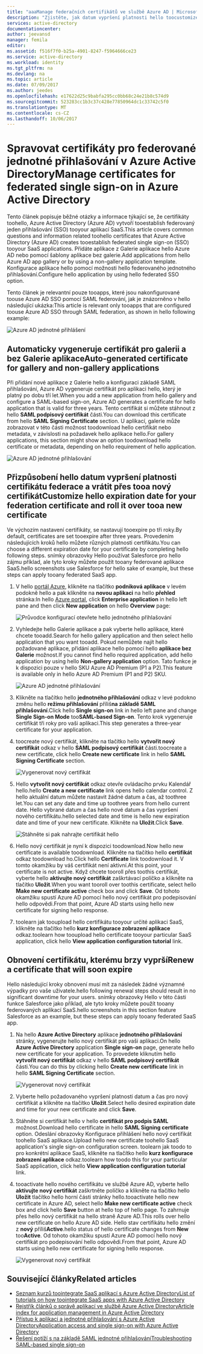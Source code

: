 ```yaml
---
title: "aaaManage federačních certifikátů ve službě Azure AD | Microsoft Docs"
description: "Zjistěte, jak datum vypršení platnosti hello toocustomize federačních certifikátů a jak toorenew certifikáty, které brzy vyprší."
services: active-directory
documentationcenter: 
author: jeevansd
manager: femila
editor: 
ms.assetid: f516f7f0-b25a-4901-8247-f5964666ce23
ms.service: active-directory
ms.workload: identity
ms.tgt_pltfrm: na
ms.devlang: na
ms.topic: article
ms.date: 07/09/2017
ms.author: jeedes
ms.openlocfilehash: e17622d25c9babfa295cc0bb68c24e21b8c574d9
ms.sourcegitcommit: 523283cc1b3c37c428e77850964dc1c33742c5f0
ms.translationtype: MT
ms.contentlocale: cs-CZ
ms.lasthandoff: 10/06/2017
---
```

# <a name="manage-certificates-for-federated-single-sign-on-in-azure-active-directory"></a><span data-ttu-id="bf736-103">Spravovat certifikáty pro federované jednotné přihlašování v Azure Active Directory</span><span class="sxs-lookup"><span data-stu-id="bf736-103">Manage certificates for federated single sign-on in Azure Active Directory</span></span>
<span data-ttu-id="bf736-104">Tento článek popisuje běžné otázky a informace týkající se, že certifikáty toohello, Azure Active Directory (Azure AD) vytvoří tooestablish federovaný jeden přihlašování (SSO) tooyour aplikací SaaS.</span><span class="sxs-lookup"><span data-stu-id="bf736-104">This article covers common questions and information related toohello certificates that Azure Active Directory (Azure AD) creates tooestablish federated single sign-on (SSO) tooyour SaaS applications.</span></span> <span data-ttu-id="bf736-105">Přidáte aplikace z Galerie aplikace hello Azure AD nebo pomocí šablony aplikace bez galerie.</span><span class="sxs-lookup"><span data-stu-id="bf736-105">Add applications from hello Azure AD app gallery or by using a non-gallery application template.</span></span> <span data-ttu-id="bf736-106">Konfigurace aplikace hello pomocí možnosti hello federovaného jednotného přihlašování.</span><span class="sxs-lookup"><span data-stu-id="bf736-106">Configure hello application by using hello federated SSO option.</span></span>

<span data-ttu-id="bf736-107">Tento článek je relevantní pouze tooapps, které jsou nakonfigurované toouse Azure AD SSO pomocí SAML federování, jak je znázorněno v hello následující ukázka:</span><span class="sxs-lookup"><span data-stu-id="bf736-107">This article is relevant only tooapps that are configured toouse Azure AD SSO through SAML federation, as shown in hello following example:</span></span>

![Azure AD jednotné přihlášení](./media/active-directory-sso-certs/saml_sso.PNG)

## <a name="auto-generated-certificate-for-gallery-and-non-gallery-applications"></a><span data-ttu-id="bf736-109">Automaticky vygeneruje certifikát pro galerii a bez Galerie aplikace</span><span class="sxs-lookup"><span data-stu-id="bf736-109">Auto-generated certificate for gallery and non-gallery applications</span></span>
<span data-ttu-id="bf736-110">Při přidání nové aplikace z Galerie hello a konfiguraci základě SAML přihlašování, Azure AD vygeneruje certifikát pro aplikaci hello, který je platný po dobu tří let.</span><span class="sxs-lookup"><span data-stu-id="bf736-110">When you add a new application from hello gallery and configure a SAML-based sign-on, Azure AD generates a certificate for hello application that is valid for three years.</span></span> <span data-ttu-id="bf736-111">Tento certifikát si můžete stáhnout z hello **SAML podpisový certifikát** části.</span><span class="sxs-lookup"><span data-stu-id="bf736-111">You can download this certificate from hello **SAML Signing Certificate** section.</span></span> <span data-ttu-id="bf736-112">U aplikací, galerie může zobrazovat v této části možnost toodownload hello certifikát nebo metadata, v závislosti na požadavek hello aplikace hello.</span><span class="sxs-lookup"><span data-stu-id="bf736-112">For gallery applications, this section might show an option toodownload hello certificate or metadata, depending on hello requirement of hello application.</span></span>

![Azure AD jednotné přihlašování](./media/active-directory-sso-certs/saml_certificate_download.png)

## <a name="customize-hello-expiration-date-for-your-federation-certificate-and-roll-it-over-tooa-new-certificate"></a><span data-ttu-id="bf736-114">Přizpůsobení hello datum vypršení platnosti certifikátu federace a vrátit přes tooa nový certifikát</span><span class="sxs-lookup"><span data-stu-id="bf736-114">Customize hello expiration date for your federation certificate and roll it over tooa new certificate</span></span>
<span data-ttu-id="bf736-115">Ve výchozím nastavení certifikáty, se nastavují tooexpire po tři roky.</span><span class="sxs-lookup"><span data-stu-id="bf736-115">By default, certificates are set tooexpire after three years.</span></span> <span data-ttu-id="bf736-116">Provedením následujících kroků hello můžete různých platnosti certifikátu.</span><span class="sxs-lookup"><span data-stu-id="bf736-116">You can choose a different expiration date for your certificate by completing hello following steps.</span></span>
<span data-ttu-id="bf736-117">snímky obrazovky Hello používat Salesforce pro hello zájmu příklad, ale tyto kroky můžete použít tooany federované aplikace SaaS.</span><span class="sxs-lookup"><span data-stu-id="bf736-117">hello screenshots use Salesforce for hello sake of example, but these steps can apply tooany federated SaaS app.</span></span>

1. <span data-ttu-id="bf736-118">V hello [portál Azure](https://aad.portal.azure.com), klikněte na tlačítko **podniková aplikace** v levém podokně hello a pak klikněte na **novou aplikaci** na hello **přehled** stránka:</span><span class="sxs-lookup"><span data-stu-id="bf736-118">In hello [Azure portal](https://aad.portal.azure.com), click **Enterprise application** in hello left pane and then click **New application** on hello **Overview** page:</span></span>

   ![Průvodce konfigurací otevřete hello jednotného přihlašování](./media/active-directory-sso-certs/enterprise_application_new_application.png)

2. <span data-ttu-id="bf736-120">Vyhledejte hello Galerie aplikace a pak vyberte hello aplikace, které chcete tooadd.</span><span class="sxs-lookup"><span data-stu-id="bf736-120">Search for hello gallery application and then select hello application that you want tooadd.</span></span> <span data-ttu-id="bf736-121">Pokud nemůžete najít hello požadované aplikace, přidání aplikace hello pomocí hello **aplikace bez Galerie** možnost.</span><span class="sxs-lookup"><span data-stu-id="bf736-121">If you cannot find hello required application, add hello application by using hello **Non-gallery application** option.</span></span> <span data-ttu-id="bf736-122">Tato funkce je k dispozici pouze v hello SKU Azure AD Premium (P1 a P2).</span><span class="sxs-lookup"><span data-stu-id="bf736-122">This feature is available only in hello Azure AD Premium (P1 and P2) SKU.</span></span>

    ![Azure AD jednotné přihlašování](./media/active-directory-sso-certs/add_gallery_application.png)

3. <span data-ttu-id="bf736-124">Klikněte na tlačítko hello **jednotného přihlašování** odkaz v levé podokno změnu hello **režimu přihlašování** příliš**na základě SAML přihlašování**.</span><span class="sxs-lookup"><span data-stu-id="bf736-124">Click hello **Single sign-on** link in hello left pane and change **Single Sign-on Mode** too**SAML-based Sign-on**.</span></span> <span data-ttu-id="bf736-125">Tento krok vygeneruje certifikát tři roky pro vaši aplikaci.</span><span class="sxs-lookup"><span data-stu-id="bf736-125">This step generates a three-year certificate for your application.</span></span>

4. <span data-ttu-id="bf736-126">toocreate nový certifikát, klikněte na tlačítko hello **vytvořit nový certifikát** odkaz v hello **SAML podpisový certifikát** části.</span><span class="sxs-lookup"><span data-stu-id="bf736-126">toocreate a new certificate, click hello **Create new certificate** link in hello **SAML Signing Certificate** section.</span></span>

    ![Vygenerovat nový certifikát](./media/active-directory-sso-certs/create_new_certficate.png)

5. <span data-ttu-id="bf736-128">Hello **vytvořit nový certifikát** odkaz otevře ovládacího prvku Kalendář hello.</span><span class="sxs-lookup"><span data-stu-id="bf736-128">hello **Create a new certificate** link opens hello calendar control.</span></span> <span data-ttu-id="bf736-129">Z hello aktuální datum můžete nastavit žádné datum a čas, až toothree let.</span><span class="sxs-lookup"><span data-stu-id="bf736-129">You can set any date and time up toothree years from hello current date.</span></span> <span data-ttu-id="bf736-130">Hello vybrané datum a čas hello nové datum a čas vypršení nového certifikátu.</span><span class="sxs-lookup"><span data-stu-id="bf736-130">hello selected date and time is hello new expiration date and time of your new certificate.</span></span> <span data-ttu-id="bf736-131">Klikněte na **Uložit**.</span><span class="sxs-lookup"><span data-stu-id="bf736-131">Click **Save**.</span></span>

    ![Stáhněte si pak nahrajte certifikát hello](./media/active-directory-sso-certs/certifcate_date_selection.PNG)

6. <span data-ttu-id="bf736-133">Hello nový certifikát je nyní k dispozici toodownload.</span><span class="sxs-lookup"><span data-stu-id="bf736-133">Now hello new certificate is available toodownload.</span></span> <span data-ttu-id="bf736-134">Klikněte na tlačítko hello **certifikát** odkaz toodownload ho.</span><span class="sxs-lookup"><span data-stu-id="bf736-134">Click hello **Certificate** link toodownload it.</span></span> <span data-ttu-id="bf736-135">V tomto okamžiku by váš certifikát není aktivní.</span><span class="sxs-lookup"><span data-stu-id="bf736-135">At this point, your certificate is not active.</span></span> <span data-ttu-id="bf736-136">Když chcete tooroll přes toothis certifikát, vyberte hello **aktivujte nový certifikát** zaškrtávací políčko a klikněte na tlačítko **Uložit**.</span><span class="sxs-lookup"><span data-stu-id="bf736-136">When you want tooroll over toothis certificate, select hello **Make new certificate active** check box and click **Save**.</span></span> <span data-ttu-id="bf736-137">Od tohoto okamžiku spustí Azure AD pomocí hello nový certifikát pro podepisování hello odpovědi.</span><span class="sxs-lookup"><span data-stu-id="bf736-137">From that point, Azure AD starts using hello new certificate for signing hello response.</span></span>

7.  <span data-ttu-id="bf736-138">toolearn jak tooupload hello certifikátu tooyour určité aplikaci SaaS, klikněte na tlačítko hello **kurz konfigurace zobrazení aplikace** odkaz.</span><span class="sxs-lookup"><span data-stu-id="bf736-138">toolearn how tooupload hello certificate tooyour particular SaaS application, click hello **View application configuration tutorial** link.</span></span>

## <a name="renew-a-certificate-that-will-soon-expire"></a><span data-ttu-id="bf736-139">Obnovení certifikátu, kterému brzy vyprší</span><span class="sxs-lookup"><span data-stu-id="bf736-139">Renew a certificate that will soon expire</span></span>
<span data-ttu-id="bf736-140">Hello následující kroky obnovení musí mít za následek žádné významné výpadky pro vaše uživatele.</span><span class="sxs-lookup"><span data-stu-id="bf736-140">hello following renewal steps should result in no significant downtime for your users.</span></span> <span data-ttu-id="bf736-141">snímky obrazovky Hello v této části funkce Salesforce jako příklad, ale tyto kroky můžete použít tooany federovaných aplikací SaaS.</span><span class="sxs-lookup"><span data-stu-id="bf736-141">hello screenshots in this section feature Salesforce as an example, but these steps can apply tooany federated SaaS app.</span></span>

1. <span data-ttu-id="bf736-142">Na hello **Azure Active Directory** aplikace **jednotného přihlašování** stránky, vygenerujte hello nový certifikát pro vaši aplikaci.</span><span class="sxs-lookup"><span data-stu-id="bf736-142">On hello **Azure Active Directory** application **Single sign-on** page, generate hello new certificate for your application.</span></span> <span data-ttu-id="bf736-143">To provedete kliknutím hello **vytvořit nový certifikát** odkaz v hello **SAML podpisový certifikát** části.</span><span class="sxs-lookup"><span data-stu-id="bf736-143">You can do this by clicking hello **Create new certificate** link in hello **SAML Signing Certificate** section.</span></span>

    ![Vygenerovat nový certifikát](./media/active-directory-sso-certs/create_new_certficate.png)

2. <span data-ttu-id="bf736-145">Vyberte hello požadovaného vypršení platnosti datum a čas pro nový certifikát a klikněte na tlačítko **Uložit**.</span><span class="sxs-lookup"><span data-stu-id="bf736-145">Select hello desired expiration date and time for your new certificate and click **Save**.</span></span>

3. <span data-ttu-id="bf736-146">Stáhněte si certifikát hello v hello **certifikát pro podpis SAML** možnost.</span><span class="sxs-lookup"><span data-stu-id="bf736-146">Download hello certificate in hello **SAML Signing certificate** option.</span></span> <span data-ttu-id="bf736-147">Odeslání obrazovky Konfigurace přihlášení hello nový certifikát toohello SaaS aplikace.</span><span class="sxs-lookup"><span data-stu-id="bf736-147">Upload hello new certificate toohello SaaS application's single sign-on configuration screen.</span></span> <span data-ttu-id="bf736-148">toolearn jak toodo to pro konkrétní aplikace SaaS, klikněte na tlačítko hello **kurz konfigurace zobrazení aplikace** odkaz.</span><span class="sxs-lookup"><span data-stu-id="bf736-148">toolearn how toodo this for your particular SaaS application, click hello **View application configuration tutorial** link.</span></span>
   
4. <span data-ttu-id="bf736-149">tooactivate hello nového certifikátu ve službě Azure AD, vyberte hello **aktivujte nový certifikát** zaškrtněte políčko a klikněte na tlačítko hello **Uložit** tlačítko hello horní části stránky hello.</span><span class="sxs-lookup"><span data-stu-id="bf736-149">tooactivate hello new certificate in Azure AD, select hello **Make new certificate active** check box and click hello **Save** button at hello top of hello page.</span></span> <span data-ttu-id="bf736-150">To zahrnuje přes hello nový certifikát na hello straně Azure AD.</span><span class="sxs-lookup"><span data-stu-id="bf736-150">This rolls over hello new certificate on hello Azure AD side.</span></span> <span data-ttu-id="bf736-151">Hello stav certifikátu hello změní z **nový** příliš**Active**.</span><span class="sxs-lookup"><span data-stu-id="bf736-151">hello status of hello certificate changes from **New** too**Active**.</span></span> <span data-ttu-id="bf736-152">Od tohoto okamžiku spustí Azure AD pomocí hello nový certifikát pro podepisování hello odpovědi.</span><span class="sxs-lookup"><span data-stu-id="bf736-152">From that point, Azure AD starts using hello new certificate for signing hello response.</span></span> 
   
    ![Vygenerovat nový certifikát](./media/active-directory-sso-certs/new_certificate_download.png)

## <a name="related-articles"></a><span data-ttu-id="bf736-154">Související články</span><span class="sxs-lookup"><span data-stu-id="bf736-154">Related articles</span></span>
* [<span data-ttu-id="bf736-155">Seznam kurzů toointegrate SaaS aplikací s Azure Active Directory</span><span class="sxs-lookup"><span data-stu-id="bf736-155">List of tutorials on how toointegrate SaaS apps with Azure Active Directory</span></span>](active-directory-saas-tutorial-list.md)
* [<span data-ttu-id="bf736-156">Rejstřík článků o správě aplikací ve službě Azure Active Directory</span><span class="sxs-lookup"><span data-stu-id="bf736-156">Article index for application management in Azure Active Directory</span></span>](active-directory-apps-index.md)
* [<span data-ttu-id="bf736-157">Přístup k aplikaci a jednotné přihlašování s Azure Active Directory</span><span class="sxs-lookup"><span data-stu-id="bf736-157">Application access and single sign-on with Azure Active Directory</span></span>](active-directory-appssoaccess-whatis.md)
* [<span data-ttu-id="bf736-158">Řešení potíží s na základě SAML jednotné přihlašování</span><span class="sxs-lookup"><span data-stu-id="bf736-158">Troubleshooting SAML-based single sign-on</span></span>](active-directory-saml-debugging.md)
